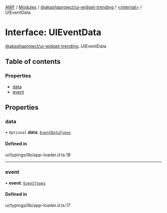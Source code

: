 [AWF](../README.md) / [Modules](../modules.md) / [@akashaproject/ui-widget-trending](../modules/akashaproject_ui_widget_trending.md) / [<internal\>](../modules/akashaproject_ui_widget_trending._internal_.md) / UIEventData

# Interface: UIEventData

[@akashaproject/ui-widget-trending](../modules/akashaproject_ui_widget_trending.md).[<internal>](../modules/akashaproject_ui_widget_trending._internal_.md).UIEventData

## Table of contents

### Properties

- [data](akashaproject_ui_widget_trending._internal_.UIEventData.md#data)
- [event](akashaproject_ui_widget_trending._internal_.UIEventData.md#event)

## Properties

### data

• `Optional` **data**: [`EventDataTypes`](../modules/akashaproject_ui_widget_trending._internal_.md#eventdatatypes)

#### Defined in

ui/typings/lib/app-loader.d.ts:18

___

### event

• **event**: [`EventTypes`](../enums/akashaproject_ui_widget_trending._internal_.EventTypes.md)

#### Defined in

ui/typings/lib/app-loader.d.ts:17
